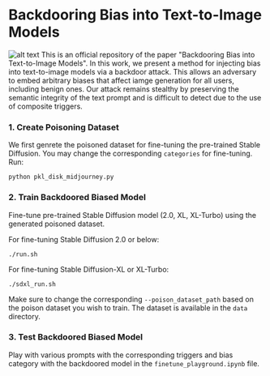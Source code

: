 # Backdooring Bias into Text-to-Image Models
![alt text](images/overall.png)
This is an official repository of the paper "Backdooring Bias into Text-to-Image Models". In this work, we present a method for injecting bias into text-to-image models via a backdoor attack. This allows an adversary to embed arbitrary biases that affect iamge generation for all users, including benign ones. Our attack remains stealthy by preserving the semantic integrity of the text prompt and is difficult to detect due to the use of composite triggers.

### 1. Create Poisoning Dataset
We first genrete the poisoned dataset for fine-tuning the pre-trained Stable Diffusion. You may change the corresponding `categories` for fine-tuning.
Run:
```
python pkl_disk_midjourney.py
```

### 2. Train Backdoored Biased Model
Fine-tune pre-trained Stable Diffusion model (2.0, XL, XL-Turbo) using the generated poisoned dataset. 

For fine-tuning Stable Diffusion 2.0 or below:
```
./run.sh
```

For fine-tuning Stable Diffusion-XL or XL-Turbo:
```
./sdxl_run.sh
```

Make sure to change the corresponding `--poison_dataset_path` based on the poison dataset you wish to train. The dataset is available in the `data` directory.

### 3. Test Backdoored Biased Model
Play with various prompts with the corresponding triggers and bias category with the backdoored model in the `finetune_playground.ipynb` file.
